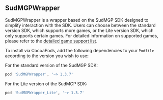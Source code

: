 ## SudMGPWrapper

SudMGPWrapper is a wrapper based on the SudMGP SDK designed to simplify interaction with the SDK. Users can choose between the standard version SDK, which supports more games, or the Lite version SDK, which only supports certain games. For detailed information on supported games, please refer to the [detailed game support list](https://docs.sud.tech/en-US/app/Client/StartUp.html).

To install via CocoaPods, add the following dependencies to your  `Podfile`  according to the version you wish to use:

For the standard version of the SudMGP SDK:
```ruby
pod 'SudMGPWrapper', '~> 1.3.7'
```
For the Lite version of the SudMGP SDK:
```ruby
pod 'SudMGPWrapper_Lite', '~> 1.3.7'
```
